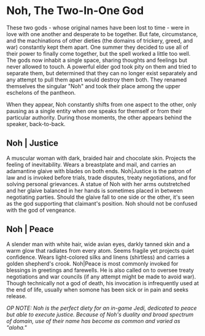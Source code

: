 # Noh, The Two-In-One God

These two gods - whose original names have been lost to time - were in love with one another and desperate to be together. But fate, circumstance, and the machinations of other dieties (the domains of trickery, greed, and war) constantly kept them apart. One summer they decided to use all of their power to finally come together, but the spell worked a little too well. The gods now inhabit a single space, sharing thoughts and feelings but never allowed to touch. A powerful elder god took pity on them and tried to separate them, but determined that they can no longer exist separately and any attempt to pull them apart would destroy them both. They renamed themselves the singular "Noh" and took their place among the upper eschelons of the pantheon.

When they appear, Noh constantly shifts from one aspect to the other, only pausing as a single entity when one speaks for themself or from their particular authority. During those moments, the other appears behind the speaker, back-to-back.  

## Noh | Justice

A muscular woman with dark, braided hair and chocolate skin. Projects the feeling of inevitability. Wears a breastplate and mail, and carries an adamantine glaive with blades on both ends. Noh|Justice is the patron of law and is invoked before trials, trade disputes, treaty negotiations, and for solving personal grievances. A statue of Noh with her arms outstretched and her glaive balanced in her hands is sometimes placed in between negotiating parties. Should the glaive fall to one side or the other, it's seen as the god supporting that claimant's position. Noh should not be confused with the god of vengeance.

## Noh | Peace

A slender man with white hair, wide avian eyes, darkly tanned skin and a warm glow that radiates from every atom. Seems fragile yet projects quiet confidence. Wears light-colored silks and linens (shirtless) and carries a golden shepherd's crook. Noh|Peace is most commonly invoked for blessings in greetings and farewells. He is also called on to oversee treaty negotiations and war councils (if any attempt might be made to avoid war). Though technically not a god of death, his invocation is infrequently used at the end of life, usually when somone has been sick or in pain and seeks release.

*OP NOTE: Noh is the perfect diety for an in-game Jedi, dedicated to peace but able to execute justice. Because of Noh's duality and broad spectrum of domain, use of their name has become as common and varied as "aloha."*
